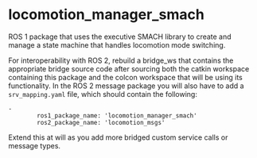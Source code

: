 # locomotion_manager_smach

ROS 1 package that uses the executive SMACH library to create and manage a state machine that handles locomotion mode switching.

For interoperability with ROS 2, rebuild a bridge_ws that contains the appropriate bridge source code after sourcing both the catkin workspace containing this package and the colcon workspace that will be using its functionality. In the ROS 2 message package you will also have to add a `srv_mapping.yaml` file, which should contain the following:

```
-
        ros1_package_name: 'locomotion_manager_smach'
        ros2_package_name: 'locomotion_msgs'
```

Extend this at will as you add more bridged custom service calls or message types.
